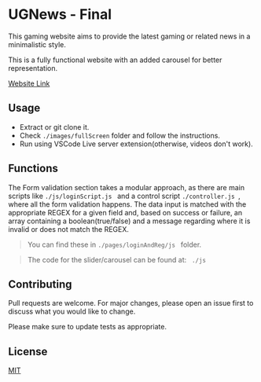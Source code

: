 # UGNews - Final

This gaming website aims to provide the latest gaming or related news in a minimalistic style. 

This is a fully functional website with an added carousel for better representation.

[Website Link](https://inspiring-gelato-61ec83.netlify.app/index.html)
## Usage

- Extract or git clone it.
- Check ` ./images/fullScreen ` folder and follow the instructions.
- Run using VSCode Live server extension(otherwise, videos don't work).

## Functions 

The Form validation section takes a modular approach, as there are main scripts like `./js/loginScript.js ` and a control script `./controller.js `, where all the form validation happens. The data input is matched with the appropriate REGEX for a given field and, based on success or failure, an array containing a boolean(true/false) and a message regarding where it is invalid or does not match the REGEX. 

> You can find these in `./pages/loginAndReg/js ` folder.

>The code for the slider/carousel can be found at: ` ./js` 

## Contributing

Pull requests are welcome. For major changes, please open an issue first
to discuss what you would like to change.

Please make sure to update tests as appropriate.

## License

[MIT](https://choosealicense.com/licenses/mit/)

